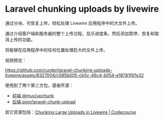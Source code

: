 # Laravel chunking uploads by livewire

通过分块、可恢复上传，轻松处理 Livewire 应用程序中的大文件上传。

通过介绍客户端和服务器的整个上传过程，显示进度条，然后添加暂停、恢复和取消上传的功能。

将能够在应用程序中的任何位置处理巨大的文件上传。

视频预览：

https://github.com/curder/laravel-chunking-uploads-livewire/assets/8327004/c585b005-cb5c-46c4-b054-e18781f97e32

使用到了两个第三方包，感谢开源：

- [前端 @mux/upchunk](https://github.com/muxinc/upchunk)
- [后端 pion/laravel-chunk-upload](https://github.com/pionl/laravel-chunk-upload)


其它资源包括：[Chunking Large Uploads in Livewire | Codecourse](https://codecourse.com/watch/chunking-large-uploads-in-livewire)
